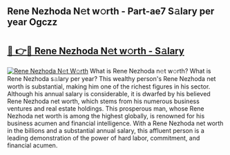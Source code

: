 ## Rene Nezhoda N𝚎t w𝚘rth - Part-ae7 S𝚊lary per year Ogczz

# <h2><a href="http://gc4sldc.nevu.top/?p=Rene+Nezhoda">🔗 👉🔴 Rene Nezhoda N𝚎t w𝚘rth - S𝚊lary</a></h2>

[![Rene Nezhoda N𝚎t W𝚘rth](https://i.imgur.com/Oavwk0R.jpeg)](http://gc4sldc.nevu.top/?p=Rene+Nezhoda)
What is Rene Nezhoda n𝚎t w𝚘rth? What is Rene Nezhoda s𝚊lary per year?
This wealthy person's Rene Nezhoda net worth is substantial, making him one of the richest figures in his sector. Although his annual salary is considerable, it is dwarfed by his believed Rene Nezhoda net worth, which stems from his numerous business ventures and real estate holdings. This prosperous man, whose Rene Nezhoda net worth is among the highest globally, is renowned for his business acumen and financial intelligence. With a Rene Nezhoda net worth in the billions and a substantial annual salary, this affluent person is a leading demonstration of the power of hard labor, commitment, and financial acumen.
